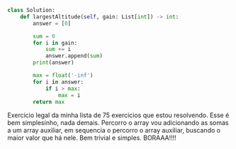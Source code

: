 ``` python
class Solution:
    def largestAltitude(self, gain: List[int]) -> int:
        answer = [0]

        sum = 0
        for i in gain:
            sum += i
            answer.append(sum)
        print(answer)

        max = float('-inf') 
        for i in answer:
            if i > max:
                max = i
        return max
```

Exercicio legal da minha lista de 75 exercicios que estou resolvendo. Esse é bem simplesinho, nada demais. Percorro o array vou adicionando as somas a um array auxiliar, em sequencia o percorro o array auxiliar, buscando o maior valor que há nele. Bem trivial e simples. BORAAA!!!!